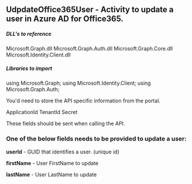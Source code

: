## UdpdateOffice365User - Activity to update a user in Azure AD for Office365.

##### DLL's to reference
Microsoft.Graph.dll
Microsoft.Graph.Auth.dll
Microsoft.Graph.Core.dll
Microsoft.Identity.Client.dll

##### Libraries to import
using Microsoft.Graph;
using Microsoft.Identity.Client;
using Microsoft.Graph.Auth;

You'd need to store the API specific information from the portal.

ApplicationId
TenantId
Secret

These fields should be sent when calling the API.

### One of the below fields needs to be provided to update a user:

**userId**			  - GUID that identifies a user. (unique id) 	                    

**firstName**		  - User FirstName to update

**lastName**		  - User LastName to update
